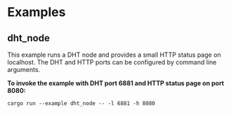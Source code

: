 # Examples

## dht_node
This example runs a DHT node and provides a small HTTP status page on localhost. The DHT and HTTP ports can be configured by command line arguments.

**To invoke the example with DHT port 6881 and HTTP status page on port 8080:**
```
cargo run --example dht_node -- -l 6881 -h 8080
```
